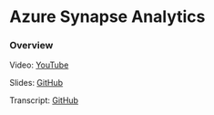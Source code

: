 # Azure Synapse Analytics

### Overview

Video: [YouTube](https://youtu.be/WMKvBAPdhJQ)

Slides: [GitHub](https://github.com/adnanhashmi/learning/blob/main/synapse/01-Overview.pdf)

Transcript: [GitHub](https://github.com/adnanhashmi/learning/blob/main/synapse/01-Overview.md)

